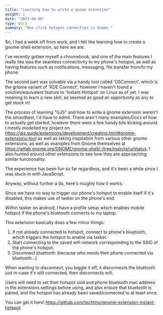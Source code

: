 ```yaml
---
title: "Learning how to write a gnome extension"
weight: 1
date: "2023-04-06"
type: docs
summary: "One click hotspot connection in Gnome."
---
```


So, I had a week off from work, and I felt like learning how to create a gnome-shell extension, so here we are.

I've recently gotten myself a chromebook, and one of the main features I really like was the seamless connectivity to my phone's hotspot, as well as having features such as notifications, messaging, file transfer from/to my phone.

The second part was solvable via a handy tool called 'GSConnect', which is the gnome variant of 'KDE Connect', however I haven't found a solution/equivalent feature to 'Instant Hotspot' on Linux as of yet. I was meaning to learn a new skill, so seemed as good an opportunity as any to get stuck in!

The process of learning "GJS" and how to write a gnome extension weren't the smoothest, I'd have to admit. There aren't many examples/Docs of how to actually get started, however there were a few handy bits kicking around. I mostly modelled my project on https://gjs.guide/extensions/development/creating.html#gnome-extensions-tool as well as taking inspiration from various other gnome extensions, as well as examples from Gnome themselves at https://gitlab.gnome.org/GNOME/gnome-shell/-/tree/main/js/ui/status. I also hunted around other extensions to see how they are approaching similar functionality.

The experience has been fun so far regardless, and it's been a while since I was stuck-in with JavaScript.

Anyway, without further a do, here's roughly how it works:

Since we have no way to trigger our phone's hotspot to enable itself if it's disabled, this makes use of tasker on the phone's end.

Within tasker on android, I have a profile setup which enables mobile hotspot if the phone's bluetooth connects to my laptop.

This extension basically does a few minor things:
1. If not already connected to hotspot, connect to phone's bluetooth, which triggers the hotspot to enable via tasker.
2. Start connecting to the saved wifi network corresponding to the SSID of the phone's hotspot.
3. Disconnect bluetooth (because who needs their phone connected via bluetooth...)

When wanting to disconnect, you toggle it off, it disconnects the bluetooth just in-case it's still connected, then disconnects wifi.

Users will need to set their hotspot ssid and phone bluetooth mac address in the extensions settings before using, and also ensure that bluetooth is paired, and the hotspot has already been saved/connected to at least once.

You can get it here! https://github.com/techtino/gnome-extension-instant-hotspot
